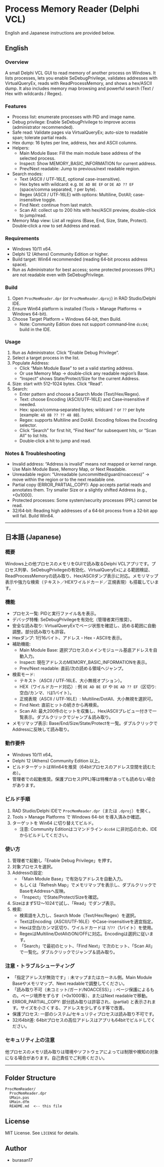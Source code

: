 # Process Memory Reader (Delphi VCL)

English and Japanese instructions are provided below.

## English

### Overview
A small Delphi VCL GUI to read memory of another process on Windows. It lists processes, lets you enable SeDebugPrivilege, validates addresses with VirtualQueryEx, reads with ReadProcessMemory, and shows a hex/ASCII dump. It also includes memory map browsing and powerful search (Text / Hex with wildcards / Regex).

### Features
- Process list: enumerate processes with PID and image name.
- Debug privilege: Enable SeDebugPrivilege to improve access (administrator recommended).
- Safe read: Validate pages via VirtualQueryEx; auto-size to readable span; tolerate partial reads.
- Hex dump: 16 bytes per line, address, hex and ASCII columns.
- Helpers:
  - Main Module Base: Fill the main module base address of the selected process.
  - Inspect: Show MEMORY_BASIC_INFORMATION for current address.
  - Prev/Next readable: Jump to previous/next readable region.
- Search modes:
  - Text (ASCII / UTF‑16LE, optional case-insensitive).
  - Hex bytes with wildcard: e.g. `DE AD BE EF` or `DE AD ?? EF` (space/comma separated, `?` per byte).
  - Regex (ASCII / UTF‑16LE) with options: Multiline, DotAll; case-insensitive toggle.
  - Find Next: continue from last match.
  - Scan All: collect up to 200 hits with hex/ASCII preview, double-click to jump/read.
- Memory Map view: List all regions (Base, End, Size, State, Protect). Double‑click a row to set Address and read.

### Requirements
- Windows 10/11 x64.
- Delphi 12 (Athens) Community Edition or higher.
- Build target: Win64 recommended (reading 64‑bit process address space).
- Run as Administrator for best access; some protected processes (PPL) are not readable even with SeDebugPrivilege.

### Build
1. Open `ProcMemReader.dpr` (or `ProcMemReader.dproj`) in RAD Studio/Delphi IDE.
2. Ensure Win64 platform is installed (Tools > Manage Platforms → Windows 64-bit).
3. Choose Target Platform = Windows 64-bit, then Build.
   - Note: Community Edition does not support command‑line `dcc64`; build in the IDE.

### Usage
1. Run as Administrator. Click “Enable Debug Privilege”.
2. Select a target process in the list.
3. Populate Address:
   - Click “Main Module Base” to set a valid starting address.
   - Or use Memory Map → double‑click any readable region’s Base.
   - “Inspect” shows State/Protect/Size for the current Address.
4. Size: start with 512–1024 bytes. Click “Read”.
5. Search:
   - Enter pattern and choose a Search Mode (Text/Hex/Regex).
   - Text: choose Encoding (ASCII/UTF‑16LE) and Case‑insensitive if needed.
   - Hex: space/comma‑separated bytes; wildcard `?` or `??` per byte (example: `48 8B ?? ?? 48 8B`).
   - Regex: supports Multiline and DotAll. Encoding follows the Encoding selector.
   - Click “Search” for first hit, “Find Next” for subsequent hits, or “Scan All” to list hits.
   - Double‑click a hit to jump and read.

### Notes & Troubleshooting
- Invalid address: “Address is invalid” means not mapped or kernel range. Use Main Module Base, Memory Map, or Next Readable.
- Unreadable region: “Unreadable (uncommitted/guard/noaccess)” → move within the region or to the next readable one.
- Partial copy (ERROR_PARTIAL_COPY): App accepts partial reads and annotates them. Try smaller Size or a slightly shifted Address (e.g., +0x1000).
- Protected processes: Some system/security processes (PPL) cannot be read.
- 32/64‑bit: Reading high addresses of a 64‑bit process from a 32‑bit app will fail. Build Win64.

---

## 日本語 (Japanese)

### 概要
Windows上の他プロセスのメモリをGUIで読み取るDelphi VCLアプリです。プロセス列挙、SeDebugPrivilegeの有効化、VirtualQueryExによる範囲検証、ReadProcessMemoryの読み取り、Hex/ASCIIダンプ表示に対応。メモリマップ表示や強力な検索（テキスト／HEXワイルドカード／正規表現）も搭載しています。

### 機能
- プロセス一覧: PIDと実行ファイル名を表示。
- デバッグ特権: SeDebugPrivilegeを有効化（管理者実行推奨）。
- 安全な読み取り: VirtualQueryExでページ状態を確認し、読める範囲に自動調整。部分読み取りも許容。
- Hexダンプ: 1行16バイト、アドレス・Hex・ASCIIを表示。
- 補助機能:
  - Main Module Base: 選択プロセスのメインモジュール基底アドレスを自動入力。
  - Inspect: 現在アドレスのMEMORY_BASIC_INFORMATIONを表示。
  - Prev/Next readable: 直前/次の読める領域へジャンプ。
- 検索モード:
  - テキスト（ASCII / UTF‑16LE、大小無視オプション）。
  - HEX（ワイルドカード対応）: 例 `DE AD BE EF` や `DE AD ?? EF`（区切り: 空白/カンマ、`?`は1バイト）。
  - 正規表現（ASCII / UTF‑16LE）: Multiline/DotAll、大小無視を選択可。
  - Find Next: 直前ヒットの続きから再検索。
  - Scan All: 最大200件のヒットを収集し、Hex/ASCIIプレビュー付きで一覧表示。ダブルクリックでジャンプ＆読み取り。
- メモリマップ表示: Base/End/Size/State/Protectを一覧。ダブルクリックでAddressに反映して読み取り。

### 動作要件
- Windows 10/11 x64。
- Delphi 12 (Athens) Community Edition 以上。
- ビルドターゲットはWin64を推奨（64bitプロセスのアドレス空間を読むため）。
- 管理者での起動推奨。保護プロセス(PPL)等は特権があっても読めない場合があります。

### ビルド手順
1. RAD Studio/Delphi IDEで `ProcMemReader.dpr`（または `.dproj`）を開く。
2. Tools > Manage Platforms で Windows 64-bit を導入済みか確認。
3. ターゲットを Win64 に切り替えてビルド。
   - 注意: Community Editionはコマンドライン `dcc64` に非対応のため、IDEからビルドしてください。

### 使い方
1. 管理者で起動し「Enable Debug Privilege」を押す。
2. 対象プロセスを選択。
3. Addressの設定:
   - 「Main Module Base」で有効なアドレスを自動入力。
   - もしくは「Refresh Map」でメモリマップを表示し、ダブルクリックでBaseをAddressへ反映。
   - 「Inspect」でState/Protect/Sizeを確認。
4. Sizeはまず512〜1024で試し、「Read」でダンプ表示。
5. 検索:
   - 検索語を入力し、Search Mode（Text/Hex/Regex）を選択。
   - TextはEncoding（ASCII/UTF‑16LE）やCase-insensitiveを適宜指定。
   - Hexは空白/カンマ区切り、ワイルドカードは `?`/`??`（1バイト）を使用。
   - RegexはMultiline/DotAllのON/OFFに対応。Encodingは選択に従います。
   - 「Search」で最初のヒット、「Find Next」で次のヒット、「Scan All」で一覧化。ダブルクリックでジャンプ＆読み取り。

### 注意・トラブルシューティング
- 「指定アドレスが無効です」: 未マップまたはカーネル側。Main Module Baseやメモリマップ、Next readableで調整してください。
- 「読み取り不可（未コミット/ガード/NOACCESS）」: ページ保護によるもの。ページ境界をずらす（+0x1000等）、またはNext readableで移動。
- ERROR_PARTIAL_COPY: 部分読み取りは許容され、(partial) と表示されます。サイズを小さくする、アドレスを少しずらす等で改善。
- 保護プロセス: 一部のシステム/セキュリティプロセスは読み取り不可です。
- 32/64bit差: 64bitプロセスの高位アドレスはアプリも64bitでビルドしてください。

### セキュリティ上の注意
他プロセスのメモリ読み取りは環境やソフトウェアによっては制限や検知の対象になる場合があります。自己責任でご利用ください。

---

## Folder Structure
```
ProcMemReader/
  ProcMemReader.dpr
  UMain.pas
  UMain.dfm
  README.md  <-- this file
```

## License
MIT License. See `LICENSE` for details.

## Author
- burasan17
